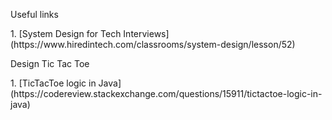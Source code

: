 <p>Useful links
<p>1. [System Design for Tech Interviews] (https://www.hiredintech.com/classrooms/system-design/lesson/52)

<p>Design Tic Tac Toe
<p>1. [TicTacToe logic in Java] (https://codereview.stackexchange.com/questions/15911/tictactoe-logic-in-java)
